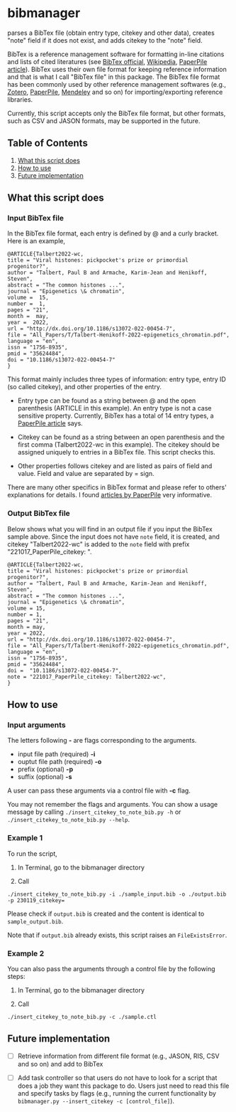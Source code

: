 # bibmanager

parses a BibTex file (obtain entry type, citekey and other data), 
creates "note" field if it does not exist, and adds citekey 
to the "note" field. 

BibTex is a reference management software for formatting in-line 
citations and lists of cited literatures (see [BibTex official], 
[Wikipedia], [PaperPile article]). BibTex uses their own file 
format for keeping reference information and that is what I call 
"BibTex file" in this package. The BibTex file format has been 
commonly used by other reference management softwares (e.g., 
[Zotero], [PaperPile], [Mendeley] and so on) for 
importing/exporting reference libraries. 

Currently, this script accepts only the BibTex file format, but 
other formats, such as CSV and JASON formats, may be supported in 
the future. 

## Table of Contents

1. [What this script does](#what-this-script-does)
2. [How to use](#how-to-use)
3. [Future implementation](#future-implementation)

## What this script does

### Input BibTex file

In the BibTex file format, each entry is defined by @ and a curly bracket. 
Here is an example, 

```
@ARTICLE{Talbert2022-wc,
title = "Viral histones: pickpocket's prize or primordial progenitor?",
author = "Talbert, Paul B and Armache, Karim-Jean and Henikoff, Steven",
abstract = "The common histones ...",
journal = "Epigenetics \& chromatin",
volume =  15,
number =  1,
pages = "21",
month =  may,
year =  2022,
url = "http://dx.doi.org/10.1186/s13072-022-00454-7",
file = "All_Papers/T/Talbert-Henikoff-2022-epigenetics_chromatin.pdf",
language = "en",
issn = "1756-8935",
pmid = "35624484",
doi = "10.1186/s13072-022-00454-7"
}
```

This format mainly includes three types of information: entry type, entry ID 
(so called citekey), and other properties of the entry. 

- Entry type can be found as a string between @ and the open parenthesis 
(ARTICLE in this example). An entry type is not a case sensitive property. 
Currently, BibTex has a total of 14 entry types, a [PaperPile article] says. 

- Citekey can be found as a string between an open parenthesis and the first
comma (Talbert2022-wc in this example). The citekey should be assigned 
uniquely to entries in a BibTex file. This script checks this. 

- Other properties follows citekey and are listed as pairs of field and 
value. Field and value are separated by = sign. 

There are many other specifics in BibTex format and please refer to others' 
explanations for details. I found [articles by PaperPile] very informative. 

### Output BibTex file

Below shows what you will find in an output file if you input the BibTex 
sample above. Since the input does not have `note` field, it is created, and
citekey "Talbert2022-wc" is added to the `note` field with prefix "221017_PaperPile_citekey: ". 

```
@ARTICLE{Talbert2022-wc,
title = "Viral histones: pickpocket's prize or primordial progenitor?",
author = "Talbert, Paul B and Armache, Karim-Jean and Henikoff, Steven",
abstract = "The common histones ...",
journal = "Epigenetics \& chromatin",
volume = 15,
number = 1,
pages = "21",
month = may,
year = 2022,
url = "http://dx.doi.org/10.1186/s13072-022-00454-7",
file = "All_Papers/T/Talbert-Henikoff-2022-epigenetics_chromatin.pdf",
language = "en",
issn = "1756-8935",
pmid = "35624484",
doi =  "10.1186/s13072-022-00454-7",
note = "221017_PaperPile_citekey: Talbert2022-wc",
}
```

## How to use

### Input arguments

The letters following __-__ are flags corresponding to the arguments. 

- input file path (required) __-i__
- ouptut file path (required) __-o__
- prefix (optional) __-p__
- suffix (optional) __-s__

A user can pass these arguments via a control file with __-c__ flag. 

You may not remember the flags and arguments. You can show a usage message by 
calling `./insert_citekey_to_note_bib.py -h` or 
`./insert_citekey_to_note_bib.py --help`. 

### Example 1

To run the script, 

1. In Terminal, go to the bibmanager directory

2. Call 

```shell
./insert_citekey_to_note_bib.py -i ./sample_input.bib -o ./output.bib -p 230119_citekey=
```

Please check if `output.bib` is created and the content is 
identical to `sample_output.bib`. 

Note that if `output.bib` already exists, this script raises an 
`FileExistsError`. 

### Example 2

You can also pass the arguments through a control file by the following steps:

1. In Terminal, go to the bibmanager directory

2. Call 

```shell
./insert_citekey_to_note_bib.py -c ./sample.ctl
```

## Future implementation

- [ ] Retrieve information from different file format (e.g., JASON, RIS, CSV and so on) and add to BibTex

- [ ] Add task controller so that users do not have to look for a script that does 
a job they want this package to do. Users just need to read this file and specify 
tasks by flags (e.g., running the current functionality by 
`bibmanager.py --insert_citekey -c [control_file]`). 


<!-- ## Links -->

[BibTex official]: http://www.bibtex.org/Format/ 

[Wikipedia]: https://en.wikipedia.org/wiki/BibTeX

[PaperPile article]: https://www.bibtex.com/g/bibtex-format/ 

[articles by PaperPile]: https://www.bibtex.com/format/

[Zotero]: https://www.zotero.org/support/kb/importing_standardized_formats

[PaperPile]: https://paperpile.com/h/import-ris-bibtex/

[Mendeley]: https://www.mendeley.com/guides/desktop/02-adding-documents
[def]: #how-to-use

